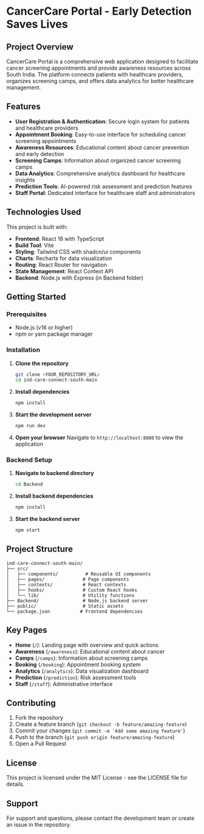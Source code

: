 # CancerCare Portal - Early Detection Saves Lives

## Project Overview

CancerCare Portal is a comprehensive web application designed to facilitate cancer screening appointments and provide awareness resources across South India. The platform connects patients with healthcare providers, organizes screening camps, and offers data analytics for better healthcare management.

## Features

- **User Registration & Authentication**: Secure login system for patients and healthcare providers
- **Appointment Booking**: Easy-to-use interface for scheduling cancer screening appointments
- **Awareness Resources**: Educational content about cancer prevention and early detection
- **Screening Camps**: Information about organized cancer screening camps
- **Data Analytics**: Comprehensive analytics dashboard for healthcare insights
- **Prediction Tools**: AI-powered risk assessment and prediction features
- **Staff Portal**: Dedicated interface for healthcare staff and administrators

## Technologies Used

This project is built with:

- **Frontend**: React 18 with TypeScript
- **Build Tool**: Vite
- **Styling**: Tailwind CSS with shadcn/ui components
- **Charts**: Recharts for data visualization
- **Routing**: React Router for navigation
- **State Management**: React Context API
- **Backend**: Node.js with Express (in Backend folder)

## Getting Started

### Prerequisites

- Node.js (v16 or higher)
- npm or yarn package manager

### Installation

1. **Clone the repository**
   ```bash
   git clone <YOUR_REPOSITORY_URL>
   cd ind-care-connect-south-main
   ```

2. **Install dependencies**
   ```bash
   npm install
   ```

3. **Start the development server**
   ```bash
   npm run dev
   ```

4. **Open your browser**
   Navigate to `http://localhost:8080` to view the application

### Backend Setup

1. **Navigate to backend directory**
   ```bash
   cd Backend
   ```

2. **Install backend dependencies**
   ```bash
   npm install
   ```

3. **Start the backend server**
   ```bash
   npm start
   ```

## Project Structure

```
ind-care-connect-south-main/
├── src/
│   ├── components/          # Reusable UI components
│   ├── pages/              # Page components
│   ├── contexts/           # React contexts
│   ├── hooks/              # Custom React hooks
│   └── lib/                # Utility functions
├── Backend/                # Node.js backend server
├── public/                 # Static assets
└── package.json           # Frontend dependencies
```

## Key Pages

- **Home** (`/`): Landing page with overview and quick actions
- **Awareness** (`/awareness`): Educational content about cancer
- **Camps** (`/camps`): Information about screening camps
- **Booking** (`/booking`): Appointment booking system
- **Analytics** (`/analytics`): Data visualization dashboard
- **Prediction** (`/prediction`): Risk assessment tools
- **Staff** (`/staff`): Administrative interface

## Contributing

1. Fork the repository
2. Create a feature branch (`git checkout -b feature/amazing-feature`)
3. Commit your changes (`git commit -m 'Add some amazing feature'`)
4. Push to the branch (`git push origin feature/amazing-feature`)
5. Open a Pull Request

## License

This project is licensed under the MIT License - see the LICENSE file for details.

## Support

For support and questions, please contact the development team or create an issue in the repository.
